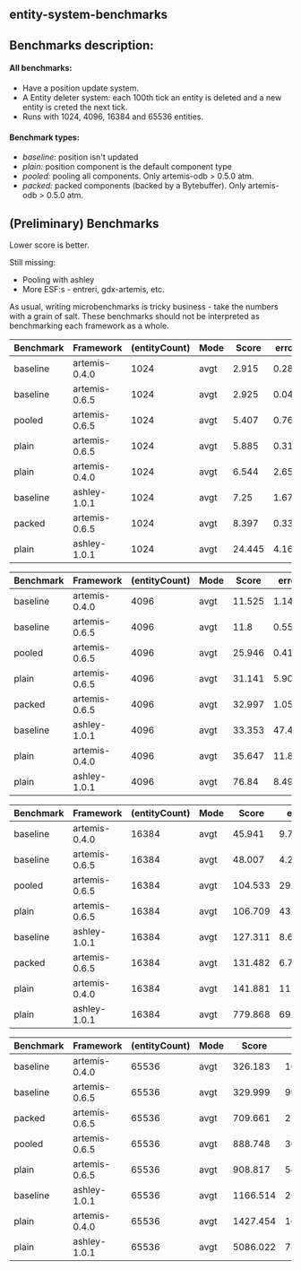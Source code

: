 ## entity-system-benchmarks


## Benchmarks description:
#### All benchmarks:
- Have a position update system.
- A Entity deleter system: each 100th tick an entity is deleted and a new entity is creted the next tick.
- Runs with 1024, 4096, 16384 and 65536 entities.
 
#### Benchmark types:
- *baseline:* position isn't updated
- *plain:* position component is the default component type
- *pooled:* pooling all components. Only artemis-odb > 0.5.0 atm.
- *packed:* packed components (backed by a Bytebuffer). Only artemis-odb > 0.5.0 atm.


## (Preliminary) Benchmarks

Lower score is better.

Still missing:
- Pooling with ashley
- More ESF:s - entreri, gdx-artemis, etc.
 
As usual, writing microbenchmarks is tricky business - take the numbers with a grain of salt. These benchmarks should not be interpreted as benchmarking each framework as a whole.


Benchmark | Framework | (entityCount) | Mode | Score | error | Units
----------|-----------|---------------|------|-------|-------|-------
baseline | artemis-0.4.0 | 1024 | avgt | 2.915 | 0.287 | us/op
baseline | artemis-0.6.5 | 1024 | avgt | 2.925 | 0.042 | us/op
pooled | artemis-0.6.5 | 1024 | avgt | 5.407 | 0.767 | us/op
plain | artemis-0.6.5 | 1024 | avgt | 5.885 | 0.311 | us/op
plain | artemis-0.4.0 | 1024 | avgt | 6.544 | 2.655 | us/op
baseline | ashley-1.0.1 | 1024 | avgt | 7.25 | 1.676 | us/op
packed | artemis-0.6.5 | 1024 | avgt | 8.397 | 0.334 | us/op
plain | ashley-1.0.1 | 1024 | avgt | 24.445 | 4.16 | us/op

Benchmark | Framework | (entityCount) | Mode | Score | error | Units
----------|-----------|---------------|------|-------|-------|-------
baseline | artemis-0.4.0 | 4096 | avgt | 11.525 | 1.14 | us/op
baseline | artemis-0.6.5 | 4096 | avgt | 11.8 | 0.55 | us/op
pooled | artemis-0.6.5 | 4096 | avgt | 25.946 | 0.418 | us/op
plain | artemis-0.6.5 | 4096 | avgt | 31.141 | 5.907 | us/op
packed | artemis-0.6.5 | 4096 | avgt | 32.997 | 1.05 | us/op
baseline | ashley-1.0.1 | 4096 | avgt | 33.353 | 47.442 | us/op
plain | artemis-0.4.0 | 4096 | avgt | 35.647 | 11.871 | us/op
plain | ashley-1.0.1 | 4096 | avgt | 76.84 | 8.491 | us/op

Benchmark | Framework | (entityCount) | Mode | Score | error | Units
----------|-----------|---------------|------|-------|-------|-------
baseline | artemis-0.4.0 | 16384 | avgt | 45.941 | 9.776 | us/op
baseline | artemis-0.6.5 | 16384 | avgt | 48.007 | 4.246 | us/op
pooled | artemis-0.6.5 | 16384 | avgt | 104.533 | 29.109 | us/op
plain | artemis-0.6.5 | 16384 | avgt | 106.709 | 43.646 | us/op
baseline | ashley-1.0.1 | 16384 | avgt | 127.311 | 8.656 | us/op
packed | artemis-0.6.5 | 16384 | avgt | 131.482 | 6.701 | us/op
plain | artemis-0.4.0 | 16384 | avgt | 141.881 | 117.303 | us/op
plain | ashley-1.0.1 | 16384 | avgt | 779.868 | 69.083 | us/op

Benchmark | Framework | (entityCount) | Mode | Score | error | Units
----------|-----------|---------------|------|-------|-------|-------
baseline | artemis-0.4.0 | 65536 | avgt | 326.183 | 105.805 | us/op
baseline | artemis-0.6.5 | 65536 | avgt | 329.999 | 90.766 | us/op
packed | artemis-0.6.5 | 65536 | avgt | 709.661 | 27.836 | us/op
pooled | artemis-0.6.5 | 65536 | avgt | 888.748 | 30.175 | us/op
plain | artemis-0.6.5 | 65536 | avgt | 908.817 | 54.062 | us/op
baseline | ashley-1.0.1 | 65536 | avgt | 1166.514 | 25.681 | us/op
plain | artemis-0.4.0 | 65536 | avgt | 1427.454 | 165.22 | us/op
plain | ashley-1.0.1 | 65536 | avgt | 5086.022 | 781.29 | us/op
